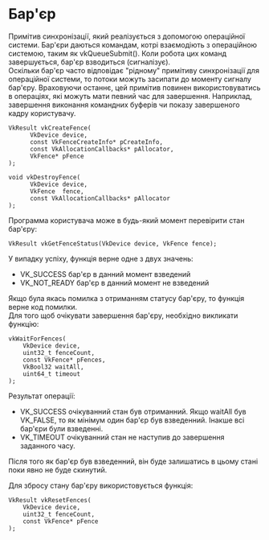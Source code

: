 # Бар'єр
Примітив синхронізації, який реалізується з допомогою операційної системи. Бар'єри даються командам, котрі взаємодіють з операційною системою, таким як vkQueueSubmit(). Коли робота цих команд завершується, бар'єр взводиться (сигналізує).  
Оскільки бар'єр часто відповідає "рідному" примітиву синхронізації для операційної системи, то потоки можуть засипати до моменту сигналу бар'єру. Враховуючи останнє, цей примітив повинен використовуватись в операціях, які можуть мати певний час для завершення. Наприклад, завершення виконання командних буферів чи показу завершеного кадру користувачу.

    VkResult vkCreateFence(
	      VkDevice device,  
		  const VkFenceCreateInfo* pCreateInfo, 
		  const VkAllocationCallbacks* pAllocator, 
		  VkFence* pFence
	); 
	
    void vkDestroyFence(
	      VkDevice device,
		  VkFence  fence,
		  const VkAllocationCallbacks* pAllocator
	);  

Программа користувача може в будь-який момент перевірити стан бар'єру:  

    VkResult vkGetFenceStatus(VkDevice device, VkFence fence);  

У випадку успіху, функція верне одне з двух значень:  
- VK_SUCCESS бар'єр в данний момент взведений  
- VK_NOT_READY бар'єр в данний момент не взведений  

Якщо була якась помилка з отриманням статусу бар'єру, то функція верне код помилки.  
Для того щоб очікувати завершення бар'єру, необхідно викликати функцію:   

    vkWaitForFences(  
	    VkDevice device,  
		uint32_t fenceCount,  
		const VkFence* pFences,  
		VkBool32 waitAll,  
		uint64_t timeout  
	);      

Результат операції:  
- VK_SUCCESS очікуванний стан був отриманний. Якщо waitAll був VK_FALSE, то як мінімум один бар'єр був взведенний. Інакше всі бар'єри були взведенні.  
- VK_TIMEOUT очікуванний стан не наступив до завершення заданного часу.  

Після того як бар'єр був взведенний, він буде залишатись в цьому стані поки явно не буде скинутий.  

Для збросу стану бар'єру використовується функція:  

    VkResult vkResetFences(
	    VkDevice device,
		uint32_t fenceCount,
		const VkFence* pFence
	);  




